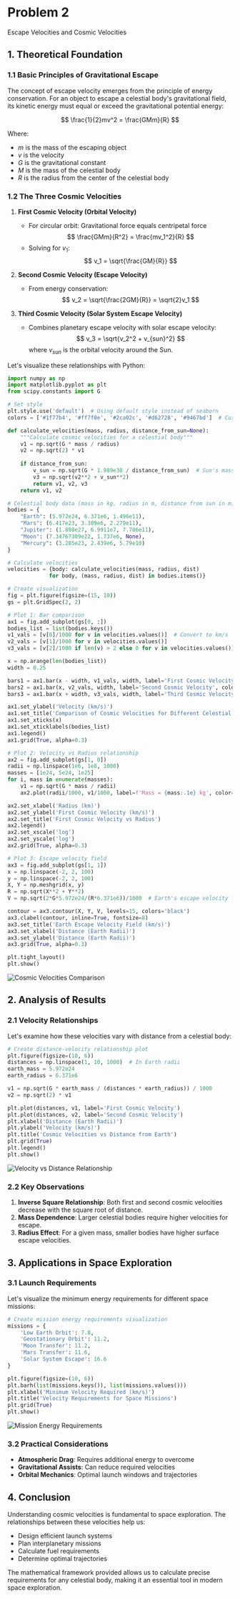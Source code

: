 # Problem 2

Escape Velocities and Cosmic Velocities

## 1. Theoretical Foundation

### 1.1 Basic Principles of Gravitational Escape

The concept of escape velocity emerges from the principle of energy conservation. For an object to escape a celestial body's gravitational field, its kinetic energy must equal or exceed the gravitational potential energy:

$$ \frac{1}{2}mv^2 = \frac{GMm}{R} $$

Where:
- $m$ is the mass of the escaping object
- $v$ is the velocity
- $G$ is the gravitational constant
- $M$ is the mass of the celestial body
- $R$ is the radius from the center of the celestial body

### 1.2 The Three Cosmic Velocities

1. **First Cosmic Velocity (Orbital Velocity)**
   - For circular orbit: Gravitational force equals centripetal force
   $$ \frac{GMm}{R^2} = \frac{mv_1^2}{R} $$
   - Solving for $v_1$:
   $$ v_1 = \sqrt{\frac{GM}{R}} $$

2. **Second Cosmic Velocity (Escape Velocity)**
   - From energy conservation:
   $$ v_2 = \sqrt{\frac{2GM}{R}} = \sqrt{2}v_1 $$

3. **Third Cosmic Velocity (Solar System Escape Velocity)**
   - Combines planetary escape velocity with solar escape velocity:
   $$ v_3 = \sqrt{v_2^2 + v_{sun}^2} $$
   where $v_{sun}$ is the orbital velocity around the Sun.

Let's visualize these relationships with Python:

```python
import numpy as np
import matplotlib.pyplot as plt
from scipy.constants import G

# Set style
plt.style.use('default')  # Using default style instead of seaborn
colors = ['#1f77b4', '#ff7f0e', '#2ca02c', '#d62728', '#9467bd']  # Custom color palette

def calculate_velocities(mass, radius, distance_from_sun=None):
    """Calculate cosmic velocities for a celestial body"""
    v1 = np.sqrt(G * mass / radius)
    v2 = np.sqrt(2) * v1
    
    if distance_from_sun:
        v_sun = np.sqrt(G * 1.989e30 / distance_from_sun)  # Sun's mass
        v3 = np.sqrt(v2**2 + v_sun**2)
        return v1, v2, v3
    return v1, v2

# Celestial body data (mass in kg, radius in m, distance from sun in m)
bodies = {
    "Earth": (5.972e24, 6.371e6, 1.496e11),
    "Mars": (6.417e23, 3.389e6, 2.279e11),
    "Jupiter": (1.898e27, 6.9911e7, 7.786e11),
    "Moon": (7.34767309e22, 1.737e6, None),
    "Mercury": (3.285e23, 2.439e6, 5.79e10)
}

# Calculate velocities
velocities = {body: calculate_velocities(mass, radius, dist) 
             for body, (mass, radius, dist) in bodies.items()}

# Create visualization
fig = plt.figure(figsize=(15, 10))
gs = plt.GridSpec(2, 2)

# Plot 1: Bar comparison
ax1 = fig.add_subplot(gs[0, :])
bodies_list = list(bodies.keys())
v1_vals = [v[0]/1000 for v in velocities.values()]  # Convert to km/s
v2_vals = [v[1]/1000 for v in velocities.values()]
v3_vals = [v[2]/1000 if len(v) > 2 else 0 for v in velocities.values()]

x = np.arange(len(bodies_list))
width = 0.25

bars1 = ax1.bar(x - width, v1_vals, width, label='First Cosmic Velocity', color=colors[0])
bars2 = ax1.bar(x, v2_vals, width, label='Second Cosmic Velocity', color=colors[1])
bars3 = ax1.bar(x + width, v3_vals, width, label='Third Cosmic Velocity', color=colors[2])

ax1.set_ylabel('Velocity (km/s)')
ax1.set_title('Comparison of Cosmic Velocities for Different Celestial Bodies')
ax1.set_xticks(x)
ax1.set_xticklabels(bodies_list)
ax1.legend()
ax1.grid(True, alpha=0.3)

# Plot 2: Velocity vs Radius relationship
ax2 = fig.add_subplot(gs[1, 0])
radii = np.linspace(1e6, 1e8, 1000)
masses = [1e24, 5e24, 1e25]
for i, mass in enumerate(masses):
    v1 = np.sqrt(G * mass / radii)
    ax2.plot(radii/1000, v1/1000, label=f'Mass = {mass:.1e} kg', color=colors[i])

ax2.set_xlabel('Radius (km)')
ax2.set_ylabel('First Cosmic Velocity (km/s)')
ax2.set_title('First Cosmic Velocity vs Radius')
ax2.legend()
ax2.set_xscale('log')
ax2.set_yscale('log')
ax2.grid(True, alpha=0.3)

# Plot 3: Escape velocity field
ax3 = fig.add_subplot(gs[1, 1])
x = np.linspace(-2, 2, 100)
y = np.linspace(-2, 2, 100)
X, Y = np.meshgrid(x, y)
R = np.sqrt(X**2 + Y**2)
V = np.sqrt(2*G*5.972e24/(R*6.371e6))/1000  # Earth's escape velocity field

contour = ax3.contour(X, Y, V, levels=15, colors='black')
ax3.clabel(contour, inline=True, fontsize=8)
ax3.set_title('Earth Escape Velocity Field (km/s)')
ax3.set_xlabel('Distance (Earth Radii)')
ax3.set_ylabel('Distance (Earth Radii)')
ax3.grid(True, alpha=0.3)

plt.tight_layout()
plt.show()
```

![Cosmic Velocities Comparison](assets/prob2_a1.png)

## 2. Analysis of Results

### 2.1 Velocity Relationships

Let's examine how these velocities vary with distance from a celestial body:

```python
# Create distance-velocity relationship plot
plt.figure(figsize=(10, 6))
distances = np.linspace(1, 10, 1000)  # In Earth radii
earth_mass = 5.972e24
earth_radius = 6.371e6

v1 = np.sqrt(G * earth_mass / (distances * earth_radius)) / 1000
v2 = np.sqrt(2) * v1

plt.plot(distances, v1, label='First Cosmic Velocity')
plt.plot(distances, v2, label='Second Cosmic Velocity')
plt.xlabel('Distance (Earth Radii)')
plt.ylabel('Velocity (km/s)')
plt.title('Cosmic Velocities vs Distance from Earth')
plt.grid(True)
plt.legend()
plt.show()
```

![Velocity vs Distance Relationship](assets/prob2_a2.png)

### 2.2 Key Observations

1. **Inverse Square Relationship**: Both first and second cosmic velocities decrease with the square root of distance.
2. **Mass Dependence**: Larger celestial bodies require higher velocities for escape.
3. **Radius Effect**: For a given mass, smaller bodies have higher surface escape velocities.

## 3. Applications in Space Exploration

### 3.1 Launch Requirements

Let's visualize the minimum energy requirements for different space missions:

```python
# Create mission energy requirements visualization
missions = {
    'Low Earth Orbit': 7.8,
    'Geostationary Orbit': 11.2,
    'Moon Transfer': 11.2,
    'Mars Transfer': 11.6,
    'Solar System Escape': 16.6
}

plt.figure(figsize=(10, 6))
plt.barh(list(missions.keys()), list(missions.values()))
plt.xlabel('Minimum Velocity Required (km/s)')
plt.title('Velocity Requirements for Space Missions')
plt.grid(True)
plt.show()
```

![Mission Energy Requirements](assets/prob2_a3.png)

### 3.2 Practical Considerations

- **Atmospheric Drag**: Requires additional energy to overcome
- **Gravitational Assists**: Can reduce required velocities
- **Orbital Mechanics**: Optimal launch windows and trajectories

## 4. Conclusion

Understanding cosmic velocities is fundamental to space exploration. The relationships between these velocities help us:
- Design efficient launch systems
- Plan interplanetary missions
- Calculate fuel requirements
- Determine optimal trajectories

The mathematical framework provided allows us to calculate precise requirements for any celestial body, making it an essential tool in modern space exploration.